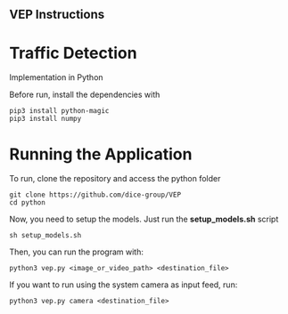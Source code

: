## VEP Instructions

# Traffic Detection
Implementation in Python

Before run, install the dependencies with

```
pip3 install python-magic
pip3 install numpy
```


# Running the Application

To run, clone the repository and access the python folder


```
git clone https://github.com/dice-group/VEP
cd python
```

Now, you need to setup the models. Just run the **setup_models.sh** script

```
sh setup_models.sh
```


Then, you can run the program with:

```
python3 vep.py <image_or_video_path> <destination_file>
```

If you want to run using the system camera as input feed, run:

```
python3 vep.py camera <destination_file>
```





